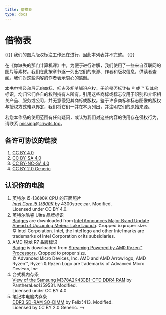 ```yaml
---
title: 借物表
type: docs
---
```


# 借物表

{{<hint warning>}}
我们的图片版权标注工作还在进行，因此本列表并不完整。
{{</hint>}}

在《你缺失的那门计算机课》中，为便于进行讲解，我们使用了一些来自互联网的图片等素材。我们在此按章节逐一列出它们的来源、作者和版权信息，供读者查阅。我们对这些内容的作者表示衷心的感谢。

本书中提及和展示的商标、标志及相关知识产权，无论是否标注有 ® 或 ™ 及其他标识，均归它们各自的权利持有人所有。引用这些商标或标志仅用于识别和介绍相关产品、服务或公司，并无意侵犯其商标或版权。鉴于许多商标和标志图像的版权与授权方式难以界定，我们将它们一并在本页列出，并注明它们的原始来源。

若您本作品的使用范围有任何疑问，或认为我们对这些内容的使用存在侵权行为，请联系 missing@criwits.top。

## 各许可协议的链接

1. [CC BY 4.0](https://creativecommons.org/licenses/by/4.0/)
2. [CC BY-SA 4.0](https://creativecommons.org/licenses/by-sa/4.0/)
3. [CC BY-NC-SA 4.0](https://creativecommons.org/licenses/by-nc-sa/4.0/)
4. [CC BY 2.0 Generic](https://creativecommons.org/licenses/by/2.0/)

## 认识你的电脑

1. 英特尔 i5-13600K CPU 的正面照片<br>
   [*Intel Core i5 13600K*](https://commons.wikimedia.org/wiki/File:Intel_Core_i5_13600K.jpg) by 4300streetcar. Modified.<br>
   Licensed under CC BY 4.0.
2. 英特尔酷睿 Ultra 品牌标识<br>
   [Badges](https://download.intel.com/newsroom/2023/client-computing/2023-new-intel-badges.zip) are downloaded from [Intel Announces Major Brand Update Ahead of Upcoming Meteor Lake Launch](https://www.intel.com/content/www/us/en/newsroom/news/intel-announces-major-brand-update-upcoming-meteor-lake-launch.html). Cropped to proper size.<br>
   © Intel Corporation. Intel, the Intel logo and other Intel marks are trademarks of Intel Corporation or its subsidiaries.
3. AMD 锐龙 R7 品牌标识<br>
   [Badge](https://www.amd.com/content/dam/amd/en/images/logos/products/2462924-amd-ryzen-7-badge.png) is downloaded from [Streaming Powered by AMD Ryzen™ Processors](https://www.amd.com/en/products/processors/laptop/ryzen/streaming.html). Cropped to proper size.<br>
   © Advanced Micro Devices, Inc. AMD and AMD Arrow logo, AMD Ryzen™, Ryzen & Ryzen Logo are trademarks of Advanced Micro Devices, Inc. 
4. 台式机内存条<br>
   [View of the Samsung M378A2K43CB1-CTD DDR4 RAM](https://commons.wikimedia.org/wiki/File:Samsung_DDR4-RAM_20210612_001.png) by PantheraLeo1359531. Modified.<br>
   Licensed under CC BY 4.0
5. 笔记本电脑内存条<br>
   [DDR3 SD-RAM SO-DIMM](https://www.flickr.com/photos/25548012@N02/10852366514/) by Felix5413. Modified.<br>
   Licensed by CC BY 2.0 Generic. -->